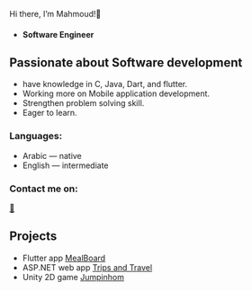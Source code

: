   Hi there, I’m Mahmoud!👋
  - #### **Software Engineer**
  ## Passionate about Software development
  - have knowledge in C, Java, Dart, and flutter.
  - Working more on Mobile application development.
  - Strengthen problem solving skill.
  - Eager to learn.
  
### Languages:
-  Arabic — native
-  English — intermediate

### Contact me on:
  [:email:](mahmoudsamirms01@gmail.com)


##  Projects
- Flutter app [MealBoard](https://github.com/MahmodSamir/Recipes)
- ASP.NET web app [Trips and Travel](https://github.com/MahmodSamir/Trips-and-Travel)
- Unity 2D game [Jumpinhom](https://github.com/MahmodSamir/Jumpinhom)

<!---
MahmodSamir/MahmodSamir is a ✨ special ✨ repository because its `README.md` (this file) appears on your GitHub profile.
You can click the Preview link to take a look at your changes.
--->
